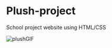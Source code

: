# Plush-project
School project website using HTML/CSS



![plushGIF](https://user-images.githubusercontent.com/34774750/210175587-f53080b9-22ea-4186-ada6-db1618f79a89.gif)
